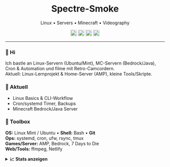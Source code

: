 <h1 align="center">Spectre-Smoke</h1>
<p align="center">Linux • Servers • Minecraft • Videography</p>

<p align="center">
  <img alt="OS" src="https://img.shields.io/badge/OS-Linux%20Mint%20|%20Ubuntu-informational?logo=linux&logoColor=white" height="20" />
  <img alt="Shell" src="https://img.shields.io/badge/Shell-Bash-informational?logo=gnubash&logoColor=white" height="20" />
  <img alt="Servers" src="https://img.shields.io/badge/Servers-AMP%20|%20Bedrock-informational" height="20" />
  <img alt="Tools" src="https://img.shields.io/badge/Tools-systemd%20|%20cron%20|%20rsync%20|%20tmux-informational" height="20" />
</p>

---

### 👋 Hi
Ich bastle an Linux-Servern (Ubuntu/Mint), MC-Servern (Bedrock/Java), Cron & Automation und filme mit Retro-Camcordern.  
Aktuell: Linux-Lernprojekt & Home-Server (AMP), kleine Tools/Skripte.

### 🧭 Aktuell
- Linux Basics & CLI-Workflow  
- Cron/systemd Timer, Backups  
- Minecraft Bedrock/Java Server

### 🧰 Toolbox
**OS:** Linux Mint / Ubuntu • **Shell:** Bash • **Git**  
**Ops:** systemd, cron, ufw, rsync, tmux  
**Games/Server:** AMP, Bedrock, 7 Days to Die  
**Web/Tools:** ffmpeg, Netlify

<details>
<summary><b>📈 Stats anzeigen</b></summary>
<p align="center">
  <img alt="GitHub Stats" src="https://github-readme-stats.vercel.app/api?username=Spectre-Smoke&show_icons=true&theme=dark&cache_seconds=21600" width="480" />
</p>
</details>
